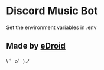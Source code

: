 Discord Music Bot
=========================

Set the environment variables in .env


Made by [eDroid](https://edroid.tk/)
-------------------

\ ゜o゜)ノ

